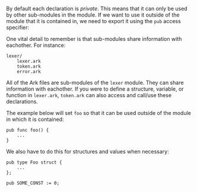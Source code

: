 By default each declaration is _private_. This means that it can only be used by other sub-modules in the module. If we want to use it outside of the module that it is contained in, we need to export it using the `pub` access specifier:

One vital detail to remember is that sub-modules share information with eachother. For instance:

    lexer/
        lexer.ark
        token.ark
        error.ark
        
All of the Ark files are sub-modules of the `lexer` module. They can share information with eachother. If you were to define a structure, variable, or function in `lexer.ark`, `token.ark` can also access and call/use these declarations. 

The example below will set `foo` so that it can be used outside of the module in which it is contained:

	pub func foo() {
		...
	}

We also have to do this for structures and values when necessary:

	pub type Foo struct {
		...
	};

	pub SOME_CONST := 0;